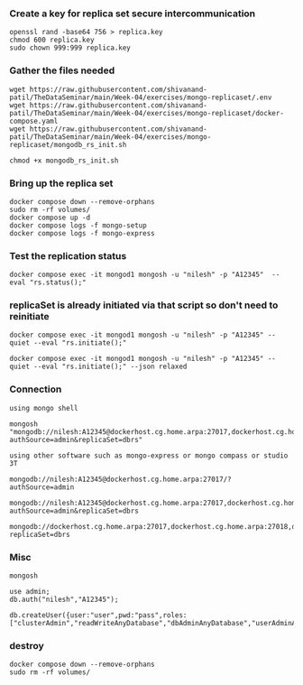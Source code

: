 ### Create a key for replica set secure intercommunication

```
openssl rand -base64 756 > replica.key
chmod 600 replica.key
sudo chown 999:999 replica.key
```

### Gather the files needed

```
wget https://raw.githubusercontent.com/shivanand-patil/TheDataSeminar/main/Week-04/exercises/mongo-replicaset/.env
wget https://raw.githubusercontent.com/shivanand-patil/TheDataSeminar/main/Week-04/exercises/mongo-replicaset/docker-compose.yaml
wget https://raw.githubusercontent.com/shivanand-patil/TheDataSeminar/main/Week-04/exercises/mongo-replicaset/mongodb_rs_init.sh

chmod +x mongodb_rs_init.sh
```

### Bring up the replica set

```
docker compose down --remove-orphans
sudo rm -rf volumes/
docker compose up -d
docker compose logs -f mongo-setup
docker compose logs -f mongo-express
```

### Test the replication status

```
docker compose exec -it mongod1 mongosh -u "nilesh" -p "A12345"  --eval "rs.status();"

```

### replicaSet is already initiated via that script so don't need to reinitiate

```
docker compose exec -it mongod1 mongosh -u "nilesh" -p "A12345" --quiet --eval "rs.initiate();"

docker compose exec -it mongod1 mongosh -u "nilesh" -p "A12345" --quiet --eval "rs.initiate();" --json relaxed
```

### Connection


```
using mongo shell

mongosh "mongodb://nilesh:A12345@dockerhost.cg.home.arpa:27017,dockerhost.cg.home.arpa:27018,dockerhost.cg.home.arpa:27019/?authSource=admin&replicaSet=dbrs"

using other software such as mongo-express or mongo compass or studio 3T

mongodb://nilesh:A12345@dockerhost.cg.home.arpa:27017/?authSource=admin

mongodb://nilesh:A12345@dockerhost.cg.home.arpa:27017,dockerhost.cg.home.arpa:27018,dockerhost.cg.home.arpa:27019/?authSource=admin&replicaSet=dbrs

mongodb://dockerhost.cg.home.arpa:27017,dockerhost.cg.home.arpa:27018,dockerhost.cg.home.arpa:27019/?replicaSet=dbrs

```

### Misc

```
mongosh

use admin;
db.auth("nilesh","A12345");

db.createUser({user:"user",pwd:"pass",roles:["clusterAdmin","readWriteAnyDatabase","dbAdminAnyDatabase","userAdminAnyDatabase"]});
```

### destroy

```
docker compose down --remove-orphans
sudo rm -rf volumes/
```
